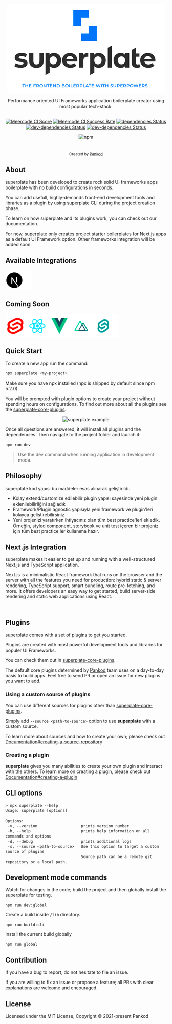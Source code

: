 <div align="center">
<img src="banner.png"  align="center" />
</div>
<br/>
<div align="center">Performance oriented UI Frameworks application boilerplate creator using most popular tech-stack.</div>
<br/>


<div align="center">



[![Meercode CI Score](https://api.meercode.io/badge/pankod/superplate?type=ci-score&token=IITTyA0OnDnR3phwZbp61uZW9QO05lxQ&lastDay=14)](https://meercode.io/pankod/superplate)
[![Meercode CI Success Rate](https://api.meercode.io/badge/pankod/superplate?type=ci-success-rate&token=IITTyA0OnDnR3phwZbp61uZW9QO05lxQ&lastDay=14)](https://meercode.io/pankod/superplate)
[![dependencies Status](https://david-dm.org/pankod/superplate/status.svg)](https://david-dm.org/pankod/superplate)
[![dev-dependencies Status](https://david-dm.org/pankod/superplate/dev-status.svg)](https://david-dm.org/pankod/superplate?type=dev) 
[![dev-dependencies Status](https://travis-ci.org/pankod/superplate.svg?branch=master)](https://travis-ci.org/pankod/superplate) 

![npm](https://img.shields.io/npm/dw/@pankod/superplate)

</div>


<br/>
<div align="center">
  <sub>Created by <a href="https://www.pankod.com">Pankod</a></sub>
</div>

   

## About

superplate has been developed to create rock solid UI frameworks apps boilerplate with no build configurations in seconds.

You can add usefull, highly-demands front-end development tools and libraries as a plugin by using superplate CLI during the project creation phase.


To learn on how superplate and its plugins work, you can check out our documentation.



For now, superplate only creates project starter boilerplates  for Next.js apps as a default UI Framework option. Other frameworks integration will be added soon.

## Available Integrations


<img src="available.png"  align="center" />



## Coming Soon
<img src="integrations.png"  align="center" />



## Quick Start
To create a new app run the command:


```bash
npx superplate <my-project>
```
Make sure you have npx installed (npx is shipped by default since npm 5.2.0)

You will be prompted with plugin options to create your project without spending hours on configurations. To find out more about all the plugins see the [superplate-core-plugins](https://github.com/pankod/superplate-core-plugins).




<p align='center'>
<img src='https://user-images.githubusercontent.com/11361964/106468355-dd9be280-64ae-11eb-82da-c313beb16d6b.gif' width='500' alt='superplate example'>
</p>


Once all questions are answered, it will install all plugins and the dependencies. Then  navigate to the project folder and launch it:

```bash
npm run dev
```
>Use the dev command when running application in development mode.
## Philosophy
superplate kod yapısı bu maddeler esas alınarak geliştirildi.

- Kolay extend/customize edilebilir plugin yapısı sayesinde yeni plugin eklenilebilirliğini sağladık
- Framework/Plugin agnostic yapısıyla yeni framework ve plugin'leri kolayca geliştirebilirsiniz
- Yeni projenizi yaratırken ihtiyacınız olan tüm best practice'leri ekledik. Örneğin, styled component, storybook ve unit test içeren bir projeniz için tüm best practice'ler kullanıma hazır.
## Next.js Integration

superplate  makes it easier to get up and running with a well-structured Next.js and TypeScript application.


Next.js is a minimalistic React framework that runs on the browser and the server  with all the features you need for production: hybrid static & server rendering, TypeScript support, smart bundling, route pre-fetching, and more. It offers developers an easy way to get started, build server-side rendering and static web applications using React.


<br/>
  


## Plugins
superplate comes with a set of plugins to get you started.

Plugins are created with most powerful development tools and libraries for populer UI Frameworks.

You can check them out in [superplate-core-plugins](https://github.com/pankod/superplate-core-plugins). 

The default core plugins determined by <a href="https://www.pankod.com">Pankod</a> team uses on a day-to-day basis to build apps. Feel free to send PR or open an issue for new plugins you want to add.


### Using a custom source of plugins

You can use different sources for plugins other than [superplate-core-plugins](https://github.com/pankod/superplate-core-plugins). 

Simply add `--source <path-to-source>` option to use **superplate** with a custom source. 

To learn more about sources and how to create your own; please check out [Documentation#creating-a-source-repository](X)

### Creating a plugin

**superplate** gives you many abilities to create your own plugin and interact with the others. To learn more on creating a plugin, please check out [Documentation#creating-a-plugin](X)

## CLI options

```
> npx superplate --help
Usage: superplate [options]

Options:
 -v, --version                   prints version number
 -h, --help                      prints help information on all commands and options
 -d, --debug                     prints additional logs
 -s, --source <path-to-source>   Use this option to target a custom source of plugins 
                                 Source path can be a remote git repository or a local path.  
```


## Development mode commands


Watch for changes in the code; build the project and then globally install the superplate for testing.
```
npm run dev:global
```

Create a build inside `/lib` directory.

 ```
 npm run build:cli
 ```


Install the current build globally


```
npm run global
```



## Contribution

If you have a bug to report, do not hesitate to file an issue.

If you are willing to fix an issue or propose a feature; all PRs with clear explanations are welcome and encouraged.

## License

Licensed under the MIT License, Copyright © 2021-present Pankod